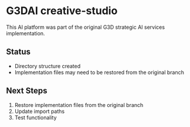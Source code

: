 # G3DAI creative-studio

This AI platform was part of the original G3D strategic AI services implementation.

## Status
- Directory structure created
- Implementation files may need to be restored from the original branch

## Next Steps
1. Restore implementation files from the original branch
2. Update import paths
3. Test functionality
